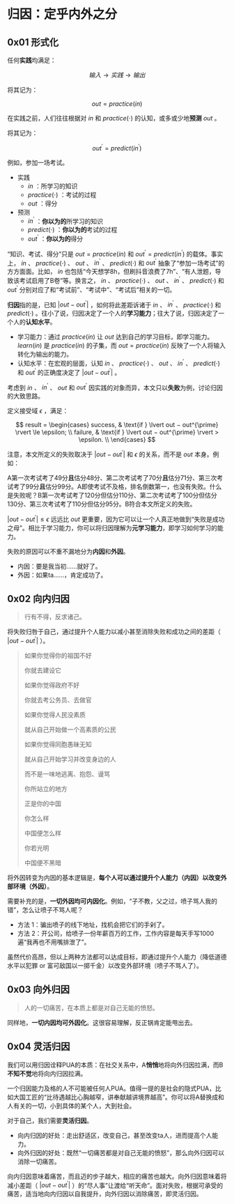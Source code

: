# 归因：定乎内外之分

## 0x01 形式化

任何**实践**均满足：

$$
输入 \rightarrow 实践 \rightarrow 输出
$$

将其记为：

$$
out = practice(in)
$$

在实践之前，人们往往根据对 $in$ 和 $practice(\cdot)$ 的认知，或多或少地**预测** $out$ 。

将其记为：

$$
out^{\prime} = predict(in^{\prime})
$$

例如，参加一场考试。

- 实践
  - $in$ ：所学习的知识
  - $practice(\cdot)$ ：考试的过程
  - $out$ ：得分
- 预测
  - $in^{\prime}$ ：**你以为的**所学习的知识
  - $predict(\cdot)$ ：**你以为的**考试的过程
  - $out^{\prime}$ ：**你以为的**得分

“知识、考试、得分”只是 $out = practice(in)$ 和 $out^{\prime} = predict(in^{\prime})$ 的载体。事实上， $in$ 、 $practice(\cdot)$ 、 $out$ 、 $in^{\prime}$ 、 $predict(\cdot)$ 和 $out^{\prime}$ 抽象了“参加一场考试”的方方面面。比如， $in$ 也包括“今天想学8h，但刷抖音浪费了7h”、“有人泄题，导致该考试启用了B卷”等。换言之， $in$ 、 $practice(\cdot)$ 、 $out$ 、 $in^{\prime}$ 、 $predict(\cdot)$ 和 $out^{\prime}$ 分别对应了和“考试前”、“考试中”、“考试后”相关的一切。

**归因**指的是，已知 $\lvert out − out^{\prime} \rvert$ ，如何将此差距诉诸于 $in$ 、 $in^{\prime}$ 、 $practice(·)$ 和 $predict(·)$ 。往小了说，归因决定了一个人的**学习能力**；往大了说，归因决定了一个人的**认知水平**。

- 学习能力：通过 $practice(in)$ 让 $out$ 达到自己的学习目标，即学习能力。 $learn(in)$ 是 $practice(in)$ 的子集，而 $out = practice(in)$ 反映了一个人将输入转化为输出的能力。
- 认知水平：在宏观的层面，认知 $in$ 、 $practice(\cdot)$ 、 $out$ 、 $in^{\prime}$ 、 $predict(\cdot)$ 和 $out^{\prime}$ 的正确度决定了 $\lvert out − out^{\prime} \rvert$ 。

考虑到 $in$ 、 $in^{\prime}$ 、 $out$ 和 $out^{\prime}$ 因实践的对象而异，本文只以**失败**为例，讨论归因的大致思路。

定义接受域 $\epsilon$ ，满足：

$$
result =
\begin{cases}
success, & \text{if } \lvert out − out^{\prime} \rvert \le \epsilon; \\
failure, & \text{if } \lvert out − out^{\prime} \rvert > \epsilon. \\
\end{cases}
$$

注意，本文所定义的失败取决于 $\lvert out − out^{\prime} \rvert$ 和 $\epsilon$ 的关系，而不是 $out$ 本身。例如：

A第一次考试考了49分**且**估分48分、第二次考试考了70分**且**估分71分、第三次考试考了99分**且**估分99分。A即使考试不及格，排名倒数第一，也没有失败。什么是失败呢？B第一次考试考了120分但估分110分、第二次考试考了100分但估分130分、第三次考试考了110分但估分95分。B符合本文所定义的失败。

$\lvert out − out^{\prime} \rvert \le \epsilon$ 远远比 $out$ 更重要，因为它可以让一个人真正地做到“失败是成功之母”。相比于学习能力，你可以将归因理解为**元学习能力**，即学习如何学习的能力。

失败的原因可以不重不漏地分为**内因**和**外因**。

- 内因：要是我当初……就好了。
- 外因：如果ta……，肯定成功了。

## 0x02 向内归因

> 行有不得，反求诸己。

将失败归咎于自己，通过提升个人能力以减小甚至消除失败和成功之间的差距（ $\lvert out − out^{\prime} \rvert$ ）。

> 如果你觉得你的祖国不好
>
> 你就去建设它
>
> 如果你觉得政府不好
>
> 你就去考公务员、去做官
>
> 如果你觉得人民没素质
>
> 就从自己开始做一个高素质的公民
>
> 如果你觉得同胞愚昧无知
>
> 就从自己开始学习并改变身边的人
>
> 而不是一味地逃离、抱怨、谩骂
>
> 你所站立的地方
>
> 正是你的中国
>
> 你怎么样
>
> 中国便怎么样
>
> 你若光明
>
> 中国便不黑暗

将外因转变为内因的基本逻辑是，**每个人可以通过提升个人能力（内因）以改变外部环境（外因）**。

需要补充的是，**一切外因均可内因化**。例如，“子不教，父之过，喷子骂人我的错”，怎么让喷子不骂人呢？

- 方法 1：骗出喷子的线下地址，找机会把它们的手剁了。
- 方法 2：开公司，给喷子一份年薪百万的工作，工作内容是每天手写1000遍“我再也不用嘴排泄了”。

虽然代价高昂，但以上两种方法都可以达成目标，即通过提升个人能力（降低道德水平以犯罪 or 富可敌国以一掷千金）以改变外部环境（喷子不骂人了）。

## 0x03 向外归因

> 人的一切痛苦，在本质上都是对自己无能的愤怒。

同样地，**一切内因均可外因化**。这很容易理解，反正锅肯定能甩出去。

## 0x04 灵活归因

我们可以用归因诠释PUA的本质：在社交关系中，A**悄悄**地将向外归因拉满，而B**不知不觉**地将向内归因拉满。

一个归因能力及格的人不可能被任何人PUA。值得一提的是社会的隐式PUA，比如大国工匠的“比待遇越比心胸越窄，讲奉献越讲境界越高”。你可以将A替换成和人有关的一切，小到具体的某个人，大到社会。

对于自己，我们需要**灵活归因**。

- 向内归因的好处：走出舒适区，改变自己，甚至改变ta人，进而提高个人能力。
- 向外归因的好处：既然“一切痛苦都是对自己无能的愤怒”，那么向外归因可以消除一切痛苦。

向内归因意味着痛苦，而且迈的步子越大，相应的痛苦也越大。向外归因意味着将减小差距（ $\lvert out − out^{\prime} \rvert$ ）的“尽人事”让渡给“听天命”。面对失败，根据可承受的痛苦，适当地向内归因以自我提升，向外归因以消除痛苦，即灵活归因。
